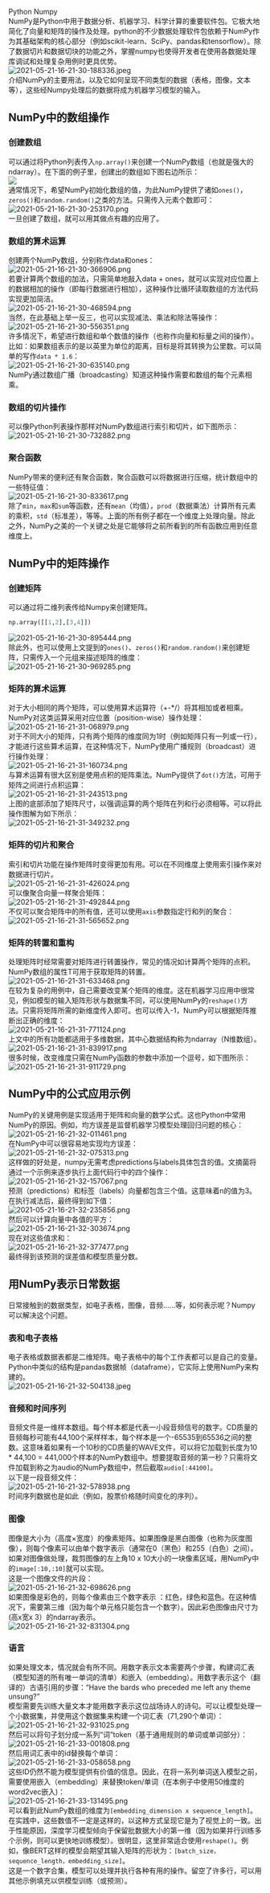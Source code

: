 Python Numpy<br />NumPy是Python中用于数据分析、机器学习、科学计算的重要软件包。它极大地简化了向量和矩阵的操作及处理。python的不少数据处理软件包依赖于NumPy作为其基础架构的核心部分（例如scikit-learn、SciPy、pandas和tensorflow）。除了数据切片和数据切块的功能之外，掌握numpy也使得开发者在使用各数据处理库调试和处理复杂用例时更具优势。<br />![2021-05-21-16-21-30-188336.jpeg](./img/1621585812909-121f76f9-a448-47bf-b6ae-f5339be26a85.jpeg)<br />介绍NumPy的主要用法，以及它如何呈现不同类型的数据（表格，图像，文本等），这些经Numpy处理后的数据将成为机器学习模型的输入。
<a name="huw0u"></a>
## NumPy中的数组操作
<a name="MBgrD"></a>
### 创建数组
可以通过将Python列表传入`np.array()`来创建一个NumPy数组（也就是强大的ndarray）。在下面的例子里，创建出的数组如下图右边所示：<br />![](./img/1655000748191-240cd552-4b51-443f-aacf-299a079038a1.png)<br />通常情况下，希望NumPy初始化数组的值，为此NumPy提供了诸如`ones()`，`zeros()`和`random.random()`之类的方法。只需传入元素个数即可：<br />![2021-05-21-16-21-30-253170.png](./img/1621586032109-75be10be-e9ca-44d2-8864-54eb0c79d3fc.png)<br />一旦创建了数组，就可以用其做点有趣的应用了。
<a name="CwvO9"></a>
### 数组的算术运算
创建两个NumPy数组，分别称作data和ones：<br />![2021-05-21-16-21-30-366906.png](./img/1621586086386-192f0d35-1944-499c-8b16-ef2c33923cf8.png)<br />若要计算两个数组的加法，只需简单地敲入data + ones，就可以实现对应位置上的数据相加的操作（即每行数据进行相加），这种操作比循环读取数组的方法代码实现更加简洁。<br />![2021-05-21-16-21-30-468594.png](./img/1621586098913-faf674cf-0771-422d-96ef-ab1383c9c3f4.png)<br />当然，在此基础上举一反三，也可以实现减法、乘法和除法等操作：<br />![2021-05-21-16-21-30-556351.png](./img/1621586109503-1cd88dac-2955-4661-b33f-684f43971735.png)<br />许多情况下，希望进行数组和单个数值的操作（也称作向量和标量之间的操作）。比如：如果数组表示的是以英里为单位的距离，目标是将其转换为公里数。可以简单的写作`data * 1.6`：<br />![2021-05-21-16-21-30-635140.png](./img/1621586131358-8000b229-f9d9-4b97-8776-a60821d8c583.png)<br />NumPy通过数组广播（broadcasting）知道这种操作需要和数组的每个元素相乘。
<a name="Rb645"></a>
### 数组的切片操作
可以像Python列表操作那样对NumPy数组进行索引和切片，如下图所示：<br />![2021-05-21-16-21-30-732882.png](./img/1621586149660-3fda8249-01b1-4ec4-b4cb-146cd14fd99e.png)
<a name="uHp9v"></a>
### 聚合函数
NumPy带来的便利还有聚合函数，聚合函数可以将数据进行压缩，统计数组中的一些特征值：<br />![2021-05-21-16-21-30-833617.png](./img/1621586166224-4cc3d236-a4e7-46d3-9385-0fdf32264f31.png)<br />除了`min`，`max`和`sum`等函数，还有`mean`（均值），`prod`（数据乘法）计算所有元素的乘积，`std`（标准差），等等。上面的所有例子都在一个维度上处理向量。除此之外，NumPy之美的一个关键之处是它能够将之前所看到的所有函数应用到任意维度上。
<a name="GcgwH"></a>
## NumPy中的矩阵操作
<a name="xHHsi"></a>
### 创建矩阵
可以通过将二维列表传给Numpy来创建矩阵。
```python
np.array([[1,2],[3,4]])
```
![2021-05-21-16-21-30-895444.png](./img/1621586210370-8676673c-39fb-4ff7-ba73-c5bc9b2926e2.png)<br />除此外，也可以使用上文提到的`ones()`、`zeros()`和`random.random()`来创建矩阵，只需传入一个元组来描述矩阵的维度：<br />![2021-05-21-16-21-30-969285.png](./img/1621586230103-7d2c1cce-ff56-45d4-a9a5-422fc0c10d76.png)
<a name="U6F4w"></a>
### 矩阵的算术运算
对于大小相同的两个矩阵，可以使用算术运算符（+-*/）将其相加或者相乘。NumPy对这类运算采用对应位置（position-wise）操作处理：<br />![2021-05-21-16-21-31-068979.png](./img/1621586246699-e9d6ff11-003d-440a-85e1-a852a8b6ef19.png)<br />对于不同大小的矩阵，只有两个矩阵的维度同为1时（例如矩阵只有一列或一行），才能进行这些算术运算，在这种情况下，NumPy使用广播规则（broadcast）进行操作处理：<br />![2021-05-21-16-21-31-160734.png](./img/1621586265347-583c1d69-bad4-4e2b-ae30-583ca748572e.png)<br />与算术运算有很大区别是使用点积的矩阵乘法。NumPy提供了`dot()`方法，可用于矩阵之间进行点积运算：<br />![2021-05-21-16-21-31-243513.png](./img/1621586284328-31e2cdfe-5be3-4821-9680-bb63ff353468.png)<br />上图的底部添加了矩阵尺寸，以强调运算的两个矩阵在列和行必须相等。可以将此操作图解为如下所示：<br />![2021-05-21-16-21-31-349232.png](./img/1621586297928-c9392bfe-4d7e-420a-97bb-373dfc3ee34f.png)
<a name="vNwtP"></a>
### 矩阵的切片和聚合
索引和切片功能在操作矩阵时变得更加有用。可以在不同维度上使用索引操作来对数据进行切片。<br />![2021-05-21-16-21-31-426024.png](./img/1621586314064-43d5811a-e6cf-4432-8852-0371e3f205e6.png)<br />可以像聚合向量一样聚合矩阵：<br />![2021-05-21-16-21-31-492844.png](./img/1621586327816-968536bd-3c59-44ac-9a82-0dfe9668ec2c.png)<br />不仅可以聚合矩阵中的所有值，还可以使用`axis`参数指定行和列的聚合：<br />![2021-05-21-16-21-31-565652.png](./img/1621586341365-cd39cae7-d741-4dd4-ab77-50a6a0292cfd.png)
<a name="aDtXP"></a>
### 矩阵的转置和重构
处理矩阵时经常需要对矩阵进行转置操作，常见的情况如计算两个矩阵的点积。NumPy数组的属性T可用于获取矩阵的转置。<br />![2021-05-21-16-21-31-633468.png](./img/1621586360190-51ae06f5-5115-45a1-a576-279002c851e1.png)<br />在较为复杂的用例中，自己需要改变某个矩阵的维度。这在机器学习应用中很常见，例如模型的输入矩阵形状与数据集不同，可以使用NumPy的`reshape()`方法。只需将矩阵所需的新维度传入即可。也可以传入-1，NumPy可以根据矩阵推断出正确的维度：<br />![2021-05-21-16-21-31-771124.png](./img/1621586408700-fbca2380-2872-4cab-a9dd-f1d93ddb5908.png)<br />上文中的所有功能都适用于多维数据，其中心数据结构称为ndarray（N维数组）。<br />![2021-05-21-16-21-31-839917.png](./img/1621586420935-f083e2d6-cb56-4414-98ba-07fea3706479.png)<br />很多时候，改变维度只需在NumPy函数的参数中添加一个逗号，如下图所示：<br />![2021-05-21-16-21-31-911729.png](./img/1621586432624-b83b8af6-8f0b-4fe5-85c2-b6e9f385dbb3.png)
<a name="NrkDf"></a>
## NumPy中的公式应用示例
NumPy的关键用例是实现适用于矩阵和向量的数学公式。这也Python中常用NumPy的原因。例如，均方误差是监督机器学习模型处理回归问题的核心：<br />![2021-05-21-16-21-32-011461.png](./img/1621586448093-f5c8ed2d-babe-40a4-8069-deb4c82c6f85.png)<br />在NumPy中可以很容易地实现均方误差：<br />![2021-05-21-16-21-32-075313.png](./img/1621586456529-fc4049e8-15de-402c-8ca8-eb40e5c448c0.png)<br />这样做的好处是，numpy无需考虑predictions与labels具体包含的值。文摘菌将通过一个示例来逐步执行上面代码行中的四个操作：<br />![2021-05-21-16-21-32-157067.png](./img/1621586467553-ec8a3887-8ac6-4870-b748-8971ae9ae166.png)<br />预测（predictions）和标签（labels）向量都包含三个值。这意味着n的值为3。在执行减法后，最终得到如下值：<br />![2021-05-21-16-21-32-235856.png](./img/1621586477018-24a25706-d588-4be6-af85-005e83cbc5bb.png)<br />然后可以计算向量中各值的平方：<br />![2021-05-21-16-21-32-303674.png](./img/1621586485590-1c101009-7c0e-468a-8771-cf7066334004.png)<br />现在对这些值求和：<br />![2021-05-21-16-21-32-377477.png](./img/1621586494455-ae991f69-6867-4d02-84ab-bed3f71a207b.png)<br />最终得到该预测的误差值和模型质量分数。
<a name="apmta"></a>
## 用NumPy表示日常数据
日常接触到的数据类型，如电子表格，图像，音频......等，如何表示呢？Numpy可以解决这个问题。
<a name="CUjhG"></a>
### 表和电子表格
电子表格或数据表都是二维矩阵。电子表格中的每个工作表都可以是自己的变量。Python中类似的结构是pandas数据帧（dataframe），它实际上使用NumPy来构建的。<br />![2021-05-21-16-21-32-504138.jpeg](./img/1621586505858-d544c343-c131-485d-b7b4-55885a661d9f.jpeg)
<a name="qxCYz"></a>
### 音频和时间序列
音频文件是一维样本数组。每个样本都是代表一小段音频信号的数字。CD质量的音频每秒可能有44,100个采样样本，每个样本是一个-65535到65536之间的整数。这意味着如果有一个10秒的CD质量的WAVE文件，可以将它加载到长度为10 * 44,100 = 441,000个样本的NumPy数组中。想要提取音频的第一秒？只需将文件加载到称之为audio的NumPy数组中，然后截取`audio[:44100]`。<br />以下是一段音频文件：<br />![2021-05-21-16-21-32-578938.png](./img/1621586519750-ae516809-6161-4b73-b939-181cfb2701cb.png)<br />时间序列数据也是如此（例如，股票价格随时间变化的序列）。
<a name="InfDK"></a>
### 图像
图像是大小为（高度×宽度）的像素矩阵。如果图像是黑白图像（也称为灰度图像），则每个像素可以由单个数字表示（通常在0（黑色）和255（白色）之间）。如果对图像做处理，裁剪图像的左上角10 x 10大小的一块像素区域，用NumPy中的`image[:10,:10]`就可以实现。<br />这是一个图像文件的片段：<br />![2021-05-21-16-21-32-698626.png](./img/1621586535725-8de12bc2-e966-4aab-a1ed-11e99b4bd2fb.png)<br />如果图像是彩色的，则每个像素由三个数字表示 ：红色，绿色和蓝色。在这种情况下，需要第三维（因为每个单元格只能包含一个数字）。因此彩色图像由尺寸为(高x宽x 3）的ndarray表示。<br />![2021-05-21-16-21-32-831304.png](./img/1621586545211-8e1f2a19-635f-4c78-aeb4-cbced5acaae4.png)
<a name="BiLNm"></a>
### 语言
如果处理文本，情况就会有所不同。用数字表示文本需要两个步骤，构建词汇表（模型知道的所有唯一单词的清单）和嵌入（embedding）。用数字表示这个（翻译的）古语引用的步骤：“Have the bards who preceded me left any theme unsung?”<br />模型需要先训练大量文本才能用数字表示这位战场诗人的诗句。可以让模型处理一个小数据集，并使用这个数据集来构建一个词汇表（71,290个单词）：<br />![2021-05-21-16-21-32-931025.png](./img/1621586562759-7124d0f9-7de8-413a-89d3-ab33a5ac17c0.png)<br />然后可以将句子划分成一系列“词”token（基于通用规则的单词或单词部分）：<br />![2021-05-21-16-21-33-001808.png](./img/1621586574867-cd2d0d8f-e7b7-497b-8b43-80f89e0baa04.png)<br />然后用词汇表中的id替换每个单词：<br />![2021-05-21-16-21-33-058658.png](./img/1621586585156-0b906d32-0cfc-48c4-9967-b40967576c8c.png)<br />这些ID仍然不能为模型提供有价值的信息。因此，在将一系列单词送入模型之前，需要使用嵌入（embedding）来替换token/单词（在本例子中使用50维度的word2vec嵌入)：<br />![2021-05-21-16-21-33-131495.png](./img/1621586594230-88ca4a13-b780-4ec2-b2e5-e1656a43fb46.png)<br />可以看到此NumPy数组的维度为`[embedding_dimension x sequence_length]`。<br />在实践中，这些数值不一定是这样的，以这种方式呈现它是为了视觉上的一致。出于性能原因，深度学习模型倾向于保留批数据大小的第一维（因为如果并行训练多个示例，则可以更快地训练模型）。很明显，这里非常适合使用`reshape()`。例如，像BERT这样的模型会期望其输入矩阵的形状为：`[batch_size，sequence_length，embedding_size]`。<br />这是一个数字合集，模型可以处理并执行各种有用的操作。留空了许多行，可以用其他示例填充以供模型训练（或预测）。
